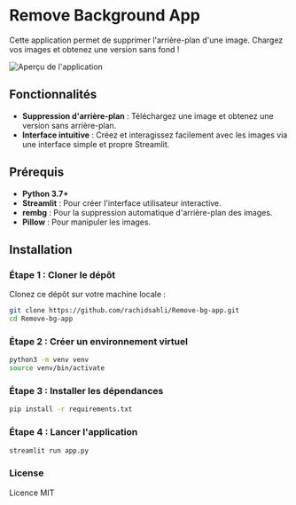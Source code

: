 # Remove Background App

Cette application permet de supprimer l'arrière-plan d'une image. Chargez vos images et obtenez une version sans fond !


![Aperçu de l'application](https://file%2B.vscode-resource.vscode-cdn.net/Users/rs777/Desktop/Capture%20d%E2%80%99e%CC%81cran%202024-11-17%20a%CC%80%2002.07.30.png?version%3D1731844704702)


## Fonctionnalités

- **Suppression d'arrière-plan** : Téléchargez une image et obtenez une version sans arrière-plan.
- **Interface intuitive** : Créez et interagissez facilement avec les images via une interface simple et propre Streamlit.

## Prérequis

- **Python 3.7+**
- **Streamlit** : Pour créer l'interface utilisateur interactive.
- **rembg** : Pour la suppression automatique d'arrière-plan des images.
- **Pillow** : Pour manipuler les images.

## Installation

### Étape 1 : Cloner le dépôt

Clonez ce dépôt sur votre machine locale :

```bash
git clone https://github.com/rachidsahli/Remove-bg-app.git
cd Remove-bg-app
```

### Étape 2 : Créer un environnement virtuel

```bash
python3 -m venv venv
source venv/bin/activate
```

### Étape 3 : Installer les dépendances

```bash
pip install -r requirements.txt
```

### Étape 4 : Lancer l'application

```bash
streamlit run app.py
```

### License
Licence MIT